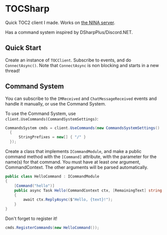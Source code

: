 # TOCSharp

Quick TOC2 client I made. Works on [the NINA server](https://nina.chat). 

Has a command system inspired by DSharpPlus/Discord.NET.

## Quick Start
Create an instance of `TOCClient`. Subscribe to events, and do `ConnectAsync()`. Note that `ConnectAsync` is non blocking and starts in a new thread!

## Command System
You can subscribe to the `IMReceived` and `ChatMessageReceived` events and handle it manually, or use the Command System. 

To use the Command System, use `client.UseCommands(CommandSystemSettings)`:
```cs
CommandsSystem cmds = client.UseCommands(new CommandsSystemSettings()
  {
      StringPrefixes = new[] { "/" }
  });
```

Create a class that implements `ICommandModule`, and make a public command method with the `[Command]` attribute, with the parameter for the name(s) for that command. You must have at least *one* argument, CommandContext. The other arguments will be parsed automatically.

```cs
public class HelloCommand : ICommandModule
{
    [Command("hello")]
    public async Task Hello(CommandContext ctx, [RemainingText] string text)
    {
        await ctx.ReplyAsync($"Hello, {text}!");
    }
}
```

Don't forget to register it!
```cs
cmds.RegisterCommands(new HelloCommand());
```
